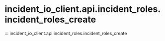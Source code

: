 # incident_io_client.api.incident_roles.incident_roles_create

::: incident_io_client.api.incident_roles.incident_roles_create